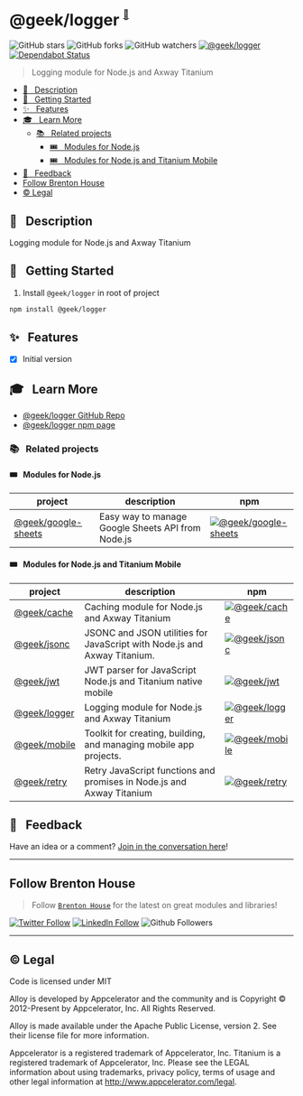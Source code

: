 # @geek/logger <sup><sup><sub><a name="brenton-house" href="#brenton-house">🚀</a></sub></sup></sup> 

![GitHub stars](https://img.shields.io/github/stars/brentonhouse/geek-logger?style=social)
![GitHub forks](https://img.shields.io/github/forks/brentonhouse/geek-logger?style=social)
![GitHub watchers](https://img.shields.io/github/watchers/brentonhouse/geek-logger?style=social)
[![@geek/logger](https://img.shields.io/npm/v/@geek/logger.png)](https://www.npmjs.com/package/@geek/logger)
[![Dependabot Status](https://api.dependabot.com/badges/status?host=github&repo=brentonhouse/geek-logger)](https://dependabot.com)

> Logging module for Node.js and Axway Titanium

* [📓   &nbsp; Description](#--description)
* [🚀   &nbsp; Getting Started](#--getting-started)
* [✨  &nbsp; Features](#--features)
* [🎓  &nbsp;  Learn More](#--learn-more)
	* [📚  &nbsp;  Related projects](#--related-projects)
		* [🎟️  &nbsp; Modules for Node.js](#️--modules-for-nodejs)
		* [🎟️  &nbsp; Modules for Node.js and Titanium Mobile](#️--modules-for-nodejs-and-titanium-mobile)
* [📣  &nbsp; Feedback](#--feedback)
* [Follow Brenton House](#follow-brenton-house)
* [©️ Legal](#️-legal)


## 📓   &nbsp; Description

Logging module for Node.js and Axway Titanium

## 🚀   &nbsp; Getting Started

1. Install `@geek/logger` in root of project

```bash
npm install @geek/logger
```

## ✨  &nbsp; Features


* [x] Initial version


## 🎓  &nbsp;  Learn More

- [@geek/logger GitHub Repo](https://github.com/brentonhouse/geek-logger)
- [@geek/logger npm page](https://npmjs.com/packages/@geek/logger)

### 📚  &nbsp;  Related projects

#### 🎟️  &nbsp; Modules for Node.js


| project  	|  description 	|  npm	|
|---	|---  |---	|
| [@geek/google-sheets](https://www.npmjs.com/package/@geek/google-sheets)  	| Easy way to manage Google Sheets API from Node.js  	| [![@geek/google-sheets](https://img.shields.io/npm/v/@geek/google-sheets.png)](https://www.npmjs.com/package/@geek/google-sheets)      |


#### 🎟️  &nbsp; Modules for Node.js and Titanium Mobile

| project  	|  description 	|  npm	|
|---	|---  |---	|
| [@geek/cache](https://www.npmjs.com/package/@geek/cache)  	| Caching module for Node.js and Axway Titanium  	| [![@geek/cache](https://img.shields.io/npm/v/@geek/cache.png)](https://www.npmjs.com/package/@geek/cache)      |
| [@geek/jsonc](https://www.npmjs.com/package/@geek/cache)  	| JSONC and JSON utilities for JavaScript with Node.js and Axway Titanium.  	| [![@geek/jsonc](https://img.shields.io/npm/v/@geek/jsonc.png)](https://www.npmjs.com/package/@geek/jsonc)      |
|  [@geek/jwt](https://www.npmjs.com/package/@geek/jwt) 	| JWT parser for JavaScript Node.js and Titanium native mobile  |  [![@geek/jwt](https://img.shields.io/npm/v/@geek/jwt.png)](https://www.npmjs.com/package/@geek/jwt)     |
|  [@geek/logger](https://www.npmjs.com/package/@geek/logger) 	| Logging module for Node.js and Axway Titanium  |   [![@geek/logger](https://img.shields.io/npm/v/@geek/logger.png)](https://www.npmjs.com/package/@geek/logger)        |
| [@geek/mobile](https://www.npmjs.com/package/@geek/mobile)  	| Toolkit for creating, building, and managing mobile app projects.  	| [![@geek/mobile](https://img.shields.io/npm/v/@geek/mobile.png)](https://www.npmjs.com/package/@geek/mobile)    	|
|  [@geek/retry](https://www.npmjs.com/package/@geek/retry) 	| Retry JavaScript functions and promises in Node.js and Axway Titanium  |   [![@geek/retry](https://img.shields.io/npm/v/@geek/retry.png)](https://www.npmjs.com/package/@geek/retry)        |


## 📣  &nbsp; Feedback

Have an idea or a comment?  [Join in the conversation here](https://github.com/brentonhouse/geek-logger/issues)! 

-----

## Follow Brenton House 

> Follow [`Brenton House`](https://brenton.house) for the latest on great modules and libraries!

[![Twitter Follow](https://img.shields.io/twitter/follow/brentonhouse?label=Follow%20%40brentonhouse%20on%20twitter&style=social)](https://twitter.com/brentonhouse)
[![LinkedIn Follow](https://img.shields.io/badge/LinkedIn-_Connect_with_%40brentonhouse_-blue?logo=linkedin&style=flat-square)](https://www.linkedin.com/in/brentonhouse/)
![Github Followers](https://img.shields.io/github/followers/brentonhouse?label=Follow%20%40brentonhouse%20on%20GitHub&style=social)

-----

## ©️ Legal

Code is licensed under MIT

Alloy is developed by Appcelerator and the community and is Copyright © 2012-Present by Appcelerator, Inc. All Rights Reserved.

Alloy is made available under the Apache Public License, version 2. See their license file for more information.

Appcelerator is a registered trademark of Appcelerator, Inc. Titanium is a registered trademark of Appcelerator, Inc. Please see the LEGAL information about using trademarks, privacy policy, terms of usage and other legal information at http://www.appcelerator.com/legal.